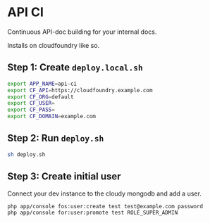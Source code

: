 # API CI

Continuous API-doc building for your internal docs.

Installs on cloudfoundry like so.

## Step 1: Create ``deploy.local.sh``

```bash
export APP_NAME=api-ci
export CF_API=https://cloudfoundry.example.com
export CF_ORG=default
export CF_USER=
export CF_PASS=
export CF_DOMAIN=example.com
```

## Step 2: Run ``deploy.sh``

```bash
sh deploy.sh
```

## Step 3: Create initial user

Connect your dev instance to the cloudy mongodb and add a user.

```bash
php app/console fos:user:create test test@example.com password
php app/console for:user:promote test ROLE_SUPER_ADMIN
```
